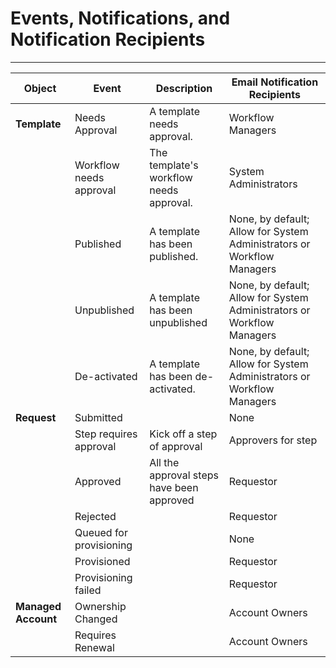﻿[title]: # (Events, Notifications, and Notification Recipients)
[tags]: # (Account Lifecycle Manager,ALM,)
[priority]: # (8300)

# Events, Notifications, and Notification Recipients
  
---
  

| **Object**          | **Event**               | **Description**                           | **Email Notification Recipients**                                      |
|---------------------|-------------------------|-------------------------------------------|------------------------------------------------------------------------|
| **Template**        | Needs Approval          | A template needs approval.                | Workflow Managers                                                      |
|                     | Workflow needs approval | The template's workflow needs approval.   | System Administrators                                                  |
|                     | Published               | A template has been published.            | None, by default; Allow for System Administrators or Workflow Managers |
|                     | Unpublished             | A template has been unpublished           | None, by default; Allow for System Administrators or Workflow Managers |
|                     | De-activated            | A template has been de-activated.         | None, by default; Allow for System Administrators or Workflow Managers |
| **Request**         | Submitted               |                                           | None                                                                   |
|                     | Step requires approval  | Kick off a step of approval               | Approvers for step                                                     |
|                     | Approved                | All the approval steps have been approved | Requestor                                                              |
|                     | Rejected                |                                           | Requestor                                                              |
|                     | Queued for provisioning |                                           | None                                                                   |
|                     | Provisioned             |                                           | Requestor                                                              |
|                     | Provisioning failed     |                                           | Requestor                                                              |
| **Managed Account** | Ownership Changed       |                                           | Account Owners                                                         |
|                     | Requires Renewal        |                                           | Account Owners                                                         |
